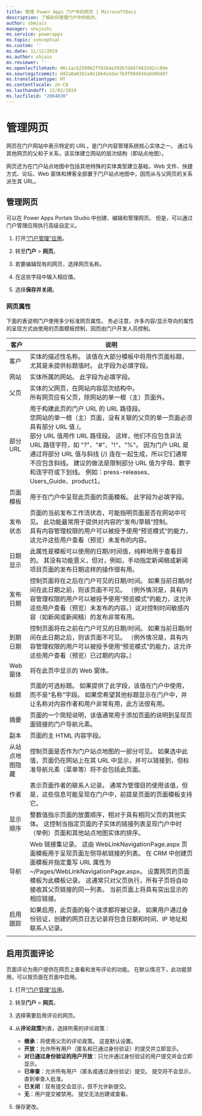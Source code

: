 ```yaml
---
title: 管理 Power Apps 门户中的网页 | MicrosoftDocs
description: 了解如何管理门户中的网页。
author: sbmjais
manager: shujoshi
ms.service: powerapps
ms.topic: conceptual
ms.custom: ''
ms.date: 11/12/2019
ms.author: shjais
ms.reviewer: ''
ms.openlocfilehash: 06c1acb259862ff82b4e392b7dd474833d2cc89e
ms.sourcegitcommit: dd2a8a0362a8e1b64a1dac7b9f98d43da8d0bd87
ms.translationtype: HT
ms.contentlocale: zh-CN
ms.lasthandoff: 12/02/2019
ms.locfileid: "2864830"
---
```

# <a name="manage-web-pages"></a>管理网页

网页在门户网站中表示特定的 URL，是门户内容管理系统核心实体之一。 通过与其他网页的父和子关系，该实体建立网站的层次结构（即站点地图）。

网页还为在门户站点地图中包括其他特殊的实体类型建立基础，Web 文件、快捷方式、论坛、Web 窗体和博客全部置于门户站点地图中，因而从与父网页的关系派生其 URL。

## <a name="manage-web-pages"></a>管理网页

可以在 Power Apps Portals Studio 中创建、编辑和管理网页。 但是，可以通过门户管理应用执行高级自定义。  

1. 打开[“门户管理”应用](configure-portal.md)。

2. 转至**门户** > **网页**。

3. 若要编辑现有的网页，选择网页名称。

4. 在这些字段中输入相应值。

5. 选择**保存并关闭**。

### <a name="web-page-attributes"></a>网页属性

下面的表说明门户使用多少标准网页属性。 务必注意，许多内容/显示导向的属性的呈现方式由使用的页面模板控制，因而由门户开发人员控制。


|        客户         |                                                                                                                                                                                                                                                                                                                                   说明                                                                                                                                                                                                                                                                                                                                   |
|---------------------|---------------------------------------------------------------------------------------------------------------------------------------------------------------------------------------------------------------------------------------------------------------------------------------------------------------------------------------------------------------------------------------------------------------------------------------------------------------------------------------------------------------------------------------------------------------------------------------------------------------------------------------------------------------------------------|
|        客户         |                                                                                                                                                                                                                                                     实体的描述性名称。 该值在大部分模板中将用作页面标题，尤其是未提供标题值时。 此字段为必填字段。                                                                                                                                                                                                                                                     |
|       网站       |                                                                                                                                                                                                                                                                                                        实体所属的网站。 此字段为必填字段。                                                                                                                                                                                                                                                                                                         |
|     父页     |                                                                                                                                                                                                                                                      实体的父网页，在网站内容层次结构中。 <br>所有网页应有父页，除网站的单一根（主）页面外。                                                                                                                                                                                                                                                      |
|     部分 URL     | 用于构建此页的门户 URL 的 URL 路径段。 <br>您网站的单一根（主）页面，没有关联的父页的单一页面必须具有部分 URL 值 /。<br>部分 URL 值用作 URL 路径段。 这样，他们不应包含非法 URL 路径字符，如 "?"、"#"、"!"、"%"。 因为门户 URL 是通过将部分 URL 值与斜线 (/) 连在一起生成，所以它们通常不应包含斜线。 建议的做法是限制部分 URL 值为字母、数字和连字符或下划线。 例如：press-releases、Users_Guide、product1。 |
|    页面模板    |                                                                                                                                                                                                                                                                                             用于在门户中呈现此页面的页面模板。 此字段为必填字段。                                                                                                                                                                                                                                                                                             |
|  发布状态   |                                                                                                                                                 页面的当前发布工作流状态，可能指明页面是否在网站中可见。 此功能最常用于提供对内容的“发布/草稿”控制。<br>具有内容管理权限的用户可以被授予使用“预览模式”的能力，这允许这些用户查看（预览）未发布的内容。                                                                                                                                                  |
|    日期显示     |                                                                                                                                                                                                         此属性是模板可以使用的日期/时间值，纯粹地用于查看目的。 其没有功能意义，但对，例如，手动指定新闻稿或新闻项目页面的发布日期这样的操作很有用。                                                                                                                                                                                                          |
|    发布日期     |                                                                                                             控制页面将在之后在门户可见的日期/时间。 如果当前日期/时间在此日期之前，则该页面不可见。 （例外情况是，具有内容管理权限的用户可以被授予使用“预览模式”的能力，这允许这些用户查看（预览）未发布的内容。）这对控制时间敏感内容（如新闻或新闻稿）的发布非常有用。                                                                                                              |
|   到期日期   |                                                                                                                                                                控制页面将在之前在门户可见的日期/时间。 如果当前日期/时间在此日期之后，则该页面不可见。 （例外情况是，具有内容管理权限的用户可以被授予使用“预览模式”的能力，这允许这些用户查看（预览）已过期的内容。）                                                                                                                                                                 |
|      Web 窗体       |                                                                                                                                                                                                                                                                                                                   将在此页中显示的 Web 窗体。                                                                                                                                                                                                                                                                                                                    |
|        标题        |                                                                                                                                                                   页面的可选标题。 如果提供了此字段，该值在门户中使用，而不是“名称”字段。 如果您希望其他标题显示在门户中，并让名称对内容作者和用户非常有用，此方法很有用。                                                                                                                                                                   |
|       摘要       |                                                                                                                                                                                                                                                      页面的一个简短说明，该值通常用于添加页面的说明到呈现页面链接的门户导航元素。                                                                                                                                                                                                                                                       |
|        副本         |                                                                                                                                                                                                                                                                                                                    页面的主 HTML 内容字段。                                                                                                                                                                                                                                                                                                                     |
| 从站点地图隐藏 |                                                                                                                                                                                                        控制页面是否作为门户站点地图的一部分可见。 如果选中此值，页面仍在网站上在其 URL 中显示，并可以链接到，但标准导航元素（菜单等）将不会包括此页面。                                                                                                                                                                                                        |
|       作者        |                                                                                                                                                                                                                                  表示页面作者的联系人记录。 通常为管理目的使用该值，但是，这些信息可能呈现在门户中，前提是页面的页面模板支持它。                                                                                                                                                                                                                                   |
|    显示顺序    |                                                                                                                                                                                       整数值指示页面的放置顺序，相对于具有相同父页的其他实体。 这控制当指定页面的子实体的链接列表呈现门户中时（举例）页面和其他站点地图实体的排序。                                                                                                                                                                                        |
|     导航​​      |                                                                       Web 链接集记录。 这由 WebLinkNavigationPage.aspx 页面模板用于呈现页面左侧导航链接的列表。 在 CRM 中创建页面模板并指定重写 URL 属性为 ~/Pages/WebLinkNavigationPage.aspx。 设置网页的页面模板为此模板记录。 这通常只对父页执行，所有子页将自动接收其父页链接的同一列表。 当前页面上将具有突出显示的相应链接。                                                                        |
|   启用跟踪   |                                                                                                                                                                                                                                              如果启用，此页面的每个请求都将被记录。 如果用户通过身份验证，创建的网页日志记录将包含日期和时间、IP 地址和联系人记录。                                                                                                                                                                                                                                               |
|                     |                                                                                                                                                                                                                                                                                                                                                                                                                                                                                                                                                                                                                                                                                 |

## <a name="enable-page-comments"></a>启用页面评论

页面评论为用户提供在网页上查看和发布评论的功能。 在默认情况下，此功能禁用，可以按页面在页面中启用。

1. 打开[“门户管理”应用](configure-portal.md)。

2. 转至**门户** > **网页**。

3. 选择需要启用评论的网页。

4. 从**评论政策**列表，选择所需的评论政策：
   - **继承**：将使用父页的评论政策。 这是默认设置。
   - **开放**：允许所有用户（匿名和已通过身份验证）的提交并立即显示。
   - **对已通过身份验证的用户开放**：只允许通过身份验证的用户提交并会立即显示。
   - **已审查**：允许所有用户（匿名或通过身份验证）提交。 提交将不会显示，直到审查人批准。
   - **已关闭**：现有提交会显示，但不允许新提交。
   - **无**：用户提交被禁用。 提交无法创建或查看。

5. 保存更改。
